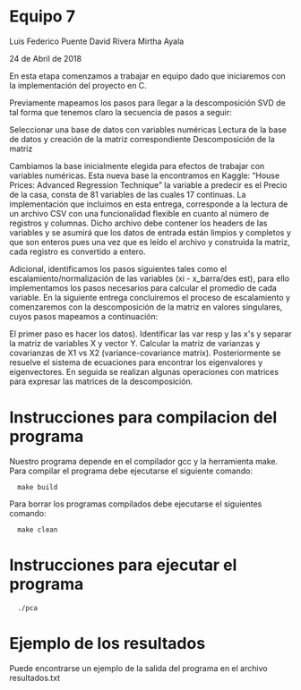 # Equipo 7

Luis Federico Puente
David Rivera 
Mirtha Ayala

24 de Abril de 2018

En esta etapa comenzamos a trabajar en equipo dado que iniciaremos con la implementación del proyecto en C.

Previamente mapeamos los pasos para llegar a la descomposición SVD de tal forma que tenemos claro la secuencia de pasos a seguir:

Seleccionar una base de datos con variables numéricas
Lectura de la base de datos y creación de la matriz correspondiente
Descomposición de la matriz

Cambiamos la base inicialmente elegida para efectos de trabajar con variables numéricas. Esta nueva base la encontramos en Kaggle: “House Prices: Advanced Regression Technique” la variable a predecir es el Precio de la casa, consta de 81 variables de las cuales 17 continuas.
La implementación que incluimos en esta entrega, corresponde a la lectura de un archivo CSV  con una funcionalidad flexible en cuanto al número de registros y columnas. Dicho archivo debe contener los headers de las variables y se asumirá que los datos de entrada están limpios y completos y que son enteros pues una vez que es leído el archivo y construida la matriz, cada registro es convertido a entero. 

Adicional, identificamos los pasos siguientes tales como el escalamiento/normalización de las variables (xi -  x_barra/des est), para ello implementamos los pasos necesarios para calcular el promedio de cada variable. En la siguiente entrega concluiremos el proceso de escalamiento y comenzaremos con la descomposición de la matriz en valores singulares, cuyos pasos mapeamos a continuación:

El primer paso es hacer los datos).
Identificar las var resp y las x's y separar la matriz de variables X y vector Y.
Calcular la matriz de varianzas y covarianzas de X1 vs X2 (variance-covariance matrix).
Posteriormente se resuelve el sistema de ecuaciones para encontrar los eigenvalores y eigenvectores.
En seguida se realizan algunas operaciones con matrices para expresar las matrices de la descomposición.

# Instrucciones para compilacion del programa
 
  Nuestro programa depende en el compilador gcc y la herramienta make. Para compilar el
  programa debe ejecutarse el siguiente comando:
 
  ```
    make build
  ````
  Para borrar los programas compilados debe ejecutarse el siguientes comando:

  ```
    make clean
  ```
 
# Instrucciones para ejecutar el programa

  ```
    ./pca
  ```

# Ejemplo de los resultados

  Puede encontrarse un ejemplo de la salida del programa en el archivo resultados.txt
